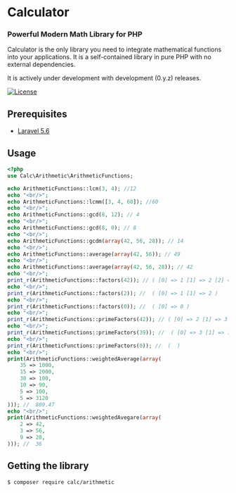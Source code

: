 Calculator
=====================

### Powerful Modern Math Library for PHP

Calculator is the only library you need to integrate mathematical functions into your applications. It is a self-contained library in pure PHP with no external dependencies.

It is actively under development with development (0.y.z) releases.

[![License](https://poser.pugx.org/calc/arithmetic/license)](https://packagist.org/packages/calc/arithmetic)

## Prerequisites

* [Laravel 5.6](http://laravel.com/)

## Usage
```php
<?php
use Calc\Arithmetic\ArithmeticFunctions;

echo ArithmeticFunctions::lcm(3, 4); //12
echo "<br/>";
echo ArithmeticFunctions::lcmm([3, 4, 60]); //60
echo "<br/>";
echo ArithmeticFunctions::gcd(8, 12); // 4
echo "<br/>";
echo ArithmeticFunctions::gcd(8, 0); // 8
echo "<br/>";
echo ArithmeticFunctions::gcdm(array(42, 56, 28)); // 14
echo "<br/>";
echo ArithmeticFunctions::average(array(42, 56)); // 49
echo "<br/>";
echo ArithmeticFunctions::average(array(42, 56, 28)); // 42
echo "<br/>";
print_r(ArithmeticFunctions::factors(42)); // ( [0] => 1 [1] => 2 [2] => 3 [3] => 6 [4] => 7 [5] => 14 [6] => 21 [7] => 42 )
echo "<br/>";
print_r(ArithmeticFunctions::factors(2)); //  ( [0] => 1 [1] => 2 )
echo "<br/>";
print_r(ArithmeticFunctions::factors(0)); //  ( [0] => 0 )
echo "<br/>";
print_r(ArithmeticFunctions::primeFactors(42)); // ( [0] => 2 [1] => 3 [2] => 7 )
echo "<br/>";
print_r(ArithmeticFunctions::primeFactors(39)); //  ( [0] => 3 [1] => 13 )
echo "<br/>";
print_r(ArithmeticFunctions::primeFactors(0)); //  (  )
echo "<br/>";
print(ArithmeticFunctions::weightedAverage(array(
    35 => 1000,
    15 => 2000,
    30 => 100,
    10 => 90,
    5 => 100,
    5 => 3120
))); //  889.47
echo "<br/>";
print(ArithmeticFunctions::weightedAvegare(array(
    2 => 42,
    3 => 56,
    9 => 28,
))); //  36
```

## Getting the library
```
$ composer require calc/arithmetic
```
